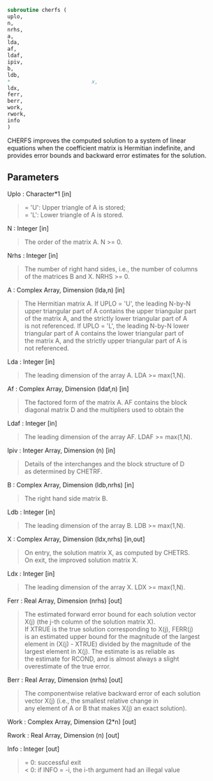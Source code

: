 ```fortran  
subroutine cherfs (  
uplo,  
n,  
nrhs,  
a,  
lda,  
af,  
ldaf,  
ipiv,  
b,  
ldb,  
*                          x,  
ldx,  
ferr,  
berr,  
work,  
rwork,  
info  
)  
```  
  
CHERFS improves the computed solution to a system of linear  
equations when the coefficient matrix is Hermitian indefinite, and  
provides error bounds and backward error estimates for the solution.  
  
## Parameters  
Uplo : Character*1 [in]  
> = 'U':  Upper triangle of A is stored;  
> = 'L':  Lower triangle of A is stored.  
  
N : Integer [in]  
> The order of the matrix A.  N >= 0.  
  
Nrhs : Integer [in]  
> The number of right hand sides, i.e., the number of columns  
> of the matrices B and X.  NRHS >= 0.  
  
A : Complex Array, Dimension (lda,n) [in]  
> The Hermitian matrix A.  If UPLO = 'U', the leading N-by-N  
> upper triangular part of A contains the upper triangular part  
> of the matrix A, and the strictly lower triangular part of A  
> is not referenced.  If UPLO = 'L', the leading N-by-N lower  
> triangular part of A contains the lower triangular part of  
> the matrix A, and the strictly upper triangular part of A is  
> not referenced.  
  
Lda : Integer [in]  
> The leading dimension of the array A.  LDA >= max(1,N).  
  
Af : Complex Array, Dimension (ldaf,n) [in]  
> The factored form of the matrix A.  AF contains the block  
> diagonal matrix D and the multipliers used to obtain the  
  
Ldaf : Integer [in]  
> The leading dimension of the array AF.  LDAF >= max(1,N).  
  
Ipiv : Integer Array, Dimension (n) [in]  
> Details of the interchanges and the block structure of D  
> as determined by CHETRF.  
  
B : Complex Array, Dimension (ldb,nrhs) [in]  
> The right hand side matrix B.  
  
Ldb : Integer [in]  
> The leading dimension of the array B.  LDB >= max(1,N).  
  
X : Complex Array, Dimension (ldx,nrhs) [in,out]  
> On entry, the solution matrix X, as computed by CHETRS.  
> On exit, the improved solution matrix X.  
  
Ldx : Integer [in]  
> The leading dimension of the array X.  LDX >= max(1,N).  
  
Ferr : Real Array, Dimension (nrhs) [out]  
> The estimated forward error bound for each solution vector  
> X(j) (the j-th column of the solution matrix X).  
> If XTRUE is the true solution corresponding to X(j), FERR(j)  
> is an estimated upper bound for the magnitude of the largest  
> element in (X(j) - XTRUE) divided by the magnitude of the  
> largest element in X(j).  The estimate is as reliable as  
> the estimate for RCOND, and is almost always a slight  
> overestimate of the true error.  
  
Berr : Real Array, Dimension (nrhs) [out]  
> The componentwise relative backward error of each solution  
> vector X(j) (i.e., the smallest relative change in  
> any element of A or B that makes X(j) an exact solution).  
  
Work : Complex Array, Dimension (2*n) [out]  
  
Rwork : Real Array, Dimension (n) [out]  
  
Info : Integer [out]  
> = 0:  successful exit  
> < 0:  if INFO = -i, the i-th argument had an illegal value  
  
